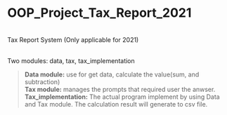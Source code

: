 # OOP_Project_Tax_Report_2021

<br> Tax Report System (Only applicable for 2021)<br>

<br> Two modules: data, tax, tax_implementation<br>
<blockquote> 
<b>Data module:</b> use for get data, calculate the value(sum, and subtraction)
<br><b> Tax module:</b> manages the prompts that required user the anwser.
<br><b> Tax_implementation:</b> The actual program implement by using Data and Tax module. The calculation result will generate to csv file.
</blockquote>

